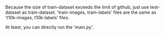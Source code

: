 Because the size of train-dataset exceeds the limit of github, just use test-dataset as train-dataset.
'train-images, train-labels' files are the same as 't10k-images, t10k-labels' files.

At least, you can directly run the 'main.py'.
